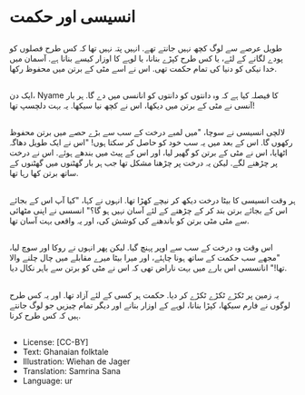 # انسیسی اور حکمت

##
طویل عرصے سے لوگ کچھ نہیں جانتے تھے. انہیں پتہ نہیں تھا کہ کس طرح فصلوں کو پودے لگانے کے لئے، یا کس طرح کپڑے بنانا، یا لوہے کا اوزار کیسے بنانا ہے. آسمان میں خدا نیکی کو دنیا کی تمام حکمت تھی. اس نے اسے مٹی کے برتن میں محفوظ رکھا.

##
ایک دن، Nyame کا فیصلہ کیا ہے کہ وہ دانتوں کو دانتوں کو انانسی میں دے گا. ہر بار آنسی نے مٹی کے برتن میں دیکھا، اس نے کچھ نیا سیکھا. یہ بہت دلچسپ تھا!

##
لالچی انسیسی نے سوچا، "میں لمبے درخت کے سب سے بڑے حصے میں برتن محفوظ رکھوں گا. اس کے بعد میں یہ سب خود کو حاصل کر سکتا ہوں! "اس نے ایک طویل دھاگہ اٹھایا، اس نے مٹی کے برتن کو گھیر لیا، اور اس کے پیٹ میں بندھے ہوئے. اس نے درخت پر چڑھنے لگے. لیکن یہ درخت پر چڑھنا مشکل تھا جب ہر بار گھٹنوں میں گھٹنوں کے ساتھ برتن کھا رہا تھا.

##
ہر وقت انسیسی کا بیٹا درخت دیکھ کر نیچے کھڑا تھا. انہوں نے کہا، "کیا آپ اس کے بجائے اس کے بجائے برتن بند کر کے چڑھنے کے لئے آسان نہیں ہو گا؟" انسسی نے اپنی مٹھائی سے مٹی مٹی برتن کو باندھنے کی کوشش کی، اور یہ واقعی بہت آسان تھا.

##
اس وقت وہ درخت کے سب سے اوپر پہنچ گیا. لیکن پھر انہوں نے روکا اور سوچ لیا، "مجھے سب حکمت کے ساتھ ہونا چاہئے، اور میرا بیٹا میرے مقابلے میں چال چلنے والا تھا!" انانسسی اس بارے میں بہت ناراض تھی کہ اس نے مٹی کو برتن سے باہر نکال دیا.

##
یہ زمین پر ٹکڑے ٹکڑے ٹکڑے کر دیا. حکمت ہر کسی کے لئے آزاد تھا. اور یہ کس طرح لوگوں نے فارم سیکھا، کپڑا بنانا، لوہے کے اوزار بنانے اور دیگر تمام چیزیں جو لوگ جانتے ہیں کہ کس طرح کرنا.

##
* License: [CC-BY]
* Text: Ghanaian folktale
* Illustration: Wiehan de Jager
* Translation: Samrina Sana
* Language: ur
